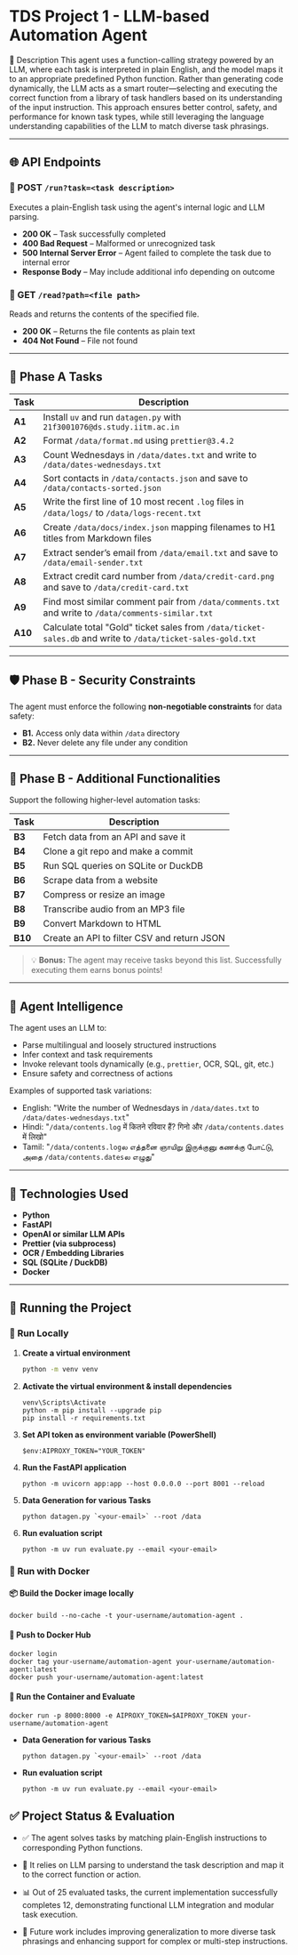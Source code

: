 # TDS Project 1 - LLM-based Automation Agent

🧠 Description
This agent uses a function-calling strategy powered by an LLM, where each task is interpreted in plain English, and the model maps it to an appropriate predefined Python function. Rather than generating code dynamically, the LLM acts as a smart router—selecting and executing the correct function from a library of task handlers based on its understanding of the input instruction.
This approach ensures better control, safety, and performance for known task types, while still leveraging the language understanding capabilities of the LLM to match diverse task phrasings.

---

## 🌐 API Endpoints

### 🔹 POST `/run?task=<task description>`

Executes a plain-English task using the agent's internal logic and LLM parsing.

- **200 OK** – Task successfully completed
- **400 Bad Request** – Malformed or unrecognized task
- **500 Internal Server Error** – Agent failed to complete the task due to internal error
- **Response Body** – May include additional info depending on outcome

### 🔹 GET `/read?path=<file path>`

Reads and returns the contents of the specified file.

- **200 OK** – Returns the file contents as plain text
- **404 Not Found** – File not found

---

## 🧪 Phase A Tasks

| Task          | Description                                                                                                     |
| ------------- | --------------------------------------------------------------------------------------------------------------- |
| **A1**  | Install `uv` and run `datagen.py` with `21f3001076@ds.study.iitm.ac.in`                                   |
| **A2**  | Format `/data/format.md` using `prettier@3.4.2`                                                             |
| **A3**  | Count Wednesdays in `/data/dates.txt` and write to `/data/dates-wednesdays.txt`                             |
| **A4**  | Sort contacts in `/data/contacts.json` and save to `/data/contacts-sorted.json`                             |
| **A5**  | Write the first line of 10 most recent `.log` files in `/data/logs/` to `/data/logs-recent.txt`           |
| **A6**  | Create `/data/docs/index.json` mapping filenames to H1 titles from Markdown files                             |
| **A7**  | Extract sender’s email from `/data/email.txt` and save to `/data/email-sender.txt`                         |
| **A8**  | Extract credit card number from `/data/credit-card.png` and save to `/data/credit-card.txt`                 |
| **A9**  | Find most similar comment pair from `/data/comments.txt` and write to `/data/comments-similar.txt`          |
| **A10** | Calculate total "Gold" ticket sales from `/data/ticket-sales.db` and write to `/data/ticket-sales-gold.txt` |

---

## 🛡️ Phase B - Security Constraints

The agent must enforce the following **non-negotiable constraints** for data safety:

- **B1.** Access only data within `/data` directory
- **B2.** Never delete any file under any condition

---

## 🚀 Phase B - Additional Functionalities

Support the following higher-level automation tasks:

| Task          | Description                                 |
| ------------- | ------------------------------------------- |
| **B3**  | Fetch data from an API and save it          |
| **B4**  | Clone a git repo and make a commit          |
| **B5**  | Run SQL queries on SQLite or DuckDB         |
| **B6**  | Scrape data from a website                  |
| **B7**  | Compress or resize an image                 |
| **B8**  | Transcribe audio from an MP3 file           |
| **B9**  | Convert Markdown to HTML                    |
| **B10** | Create an API to filter CSV and return JSON |

> 💡 **Bonus:** The agent may receive tasks beyond this list. Successfully executing them earns bonus points!

---

## 🧠 Agent Intelligence

The agent uses an LLM to:

- Parse multilingual and loosely structured instructions
- Infer context and task requirements
- Invoke relevant tools dynamically (e.g., `prettier`, OCR, SQL, git, etc.)
- Ensure safety and correctness of actions

Examples of supported task variations:

- English: "Write the number of Wednesdays in `/data/dates.txt` to `/data/dates-wednesdays.txt`"
- Hindi: "`/data/contents.log` में कितने रविवार हैं? गिनो और `/data/contents.dates` में लिखो"
- Tamil: "`/data/contents.log`ல எத்தனை ஞாயிறு இருக்குனு கணக்கு போட்டு, அதை `/data/contents.dates`ல எழுது"

---

## 🧱 Technologies Used

- **Python**
- **FastAPI**
- **OpenAI or similar LLM APIs**
- **Prettier (via subprocess)**
- **OCR / Embedding Libraries**
- **SQL (SQLite / DuckDB)**
- **Docker**

---


## 🚀 Running the Project

### 🔧 Run Locally

1. **Create a virtual environment**

   ```bash
   python -m venv venv
   ```
2. **Activate the virtual environment & install dependencies**

   ```
   venv\Scripts\Activate
   python -m pip install --upgrade pip
   pip install -r requirements.txt

   ```
3. **Set API token as environment variable (PowerShell)**

   ```
   $env:AIPROXY_TOKEN="YOUR_TOKEN"

   ```
4. **Run the FastAPI application**

   ```
   python -m uvicorn app:app --host 0.0.0.0 --port 8001 --reload
   ```
5. **Data Generation for various Tasks**

   ```
   python datagen.py `<your-email>` --root /data
   ```
6. **Run evaluation script**

   ```
   python -m uv run evaluate.py --email <your-email>
   ```

### 🐳 Run with Docker

#### 📦 Build the Docker image locally

```
docker build --no-cache -t your-username/automation-agent .
```

#### 🔐 Push to Docker Hub

```
docker login
docker tag your-username/automation-agent your-username/automation-agent:latest
docker push your-username/automation-agent:latest
```

#### 🚀 Run the Container and Evaluate

```
docker run -p 8000:8000 -e AIPROXY_TOKEN=$AIPROXY_TOKEN your-username/automation-agent
```

* **Data Generation for various Tasks**
  ```
  python datagen.py `<your-email>` --root /data
  ```
* **Run evaluation script**
  ```
  python -m uv run evaluate.py --email <your-email>

  ```

## ✅ Project Status & Evaluation
* ✅ The agent solves tasks by matching plain-English instructions to corresponding Python functions.

* 🧠 It relies on LLM parsing to understand the task description and map it to the correct function or action.

* 📊 Out of 25 evaluated tasks, the current implementation successfully completes 12, demonstrating functional LLM integration and modular task execution.

* 🚧 Future work includes improving generalization to more diverse task phrasings and enhancing support for complex or multi-step instructions.
